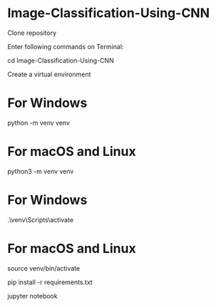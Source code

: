 # Image-Classification-Using-CNN


Clone repository 

Enter following commands on Terminal:

cd Image-Classification-Using-CNN

Create a virtual environment
# For Windows
python -m venv venv

# For macOS and Linux
python3 -m venv venv

# For Windows
.\venv\Scripts\activate

# For macOS and Linux
source venv/bin/activate

pip install -r requirements.txt

jupyter notebook